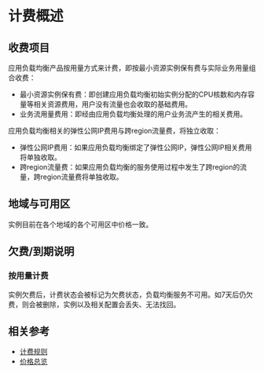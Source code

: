 # 计费概述
## 收费项目

应用负载均衡产品按用量方式来计费，即按最小资源实例保有费与实际业务用量组合收费：

- 最小资源实例保有费：即创建应用负载均衡初始实例分配的CPU核数和内存容量等相关资源费用，用户没有流量也会收取的基础费用。
- 业务流用量费用：即经由应用负载均衡处理的用户业务流产生的相关费用。

应用负载均衡相关的弹性公网IP费用与跨region流量费，将独立收取：

- 弹性公网IP费用：如果应用负载均衡绑定了弹性公网IP，弹性公网IP相关费用将单独收取。
- 跨region流量费：如果应用负载均衡的服务使用过程中发生了跨region的流量，跨region流量费将单独收取。

## 地域与可用区

实例目前在各个地域的各个可用区中价格一致。

## 欠费/到期说明

### 按用量计费
实例欠费后，计费状态会被标记为欠费状态，负载均衡服务不可用。如7天后仍欠费，则会被删除，实例以及相关配置会丢失、无法找回。

## 相关参考

- [计费规则](Billing-Rules.md)
- [价格总览](Price-Overview.md)
